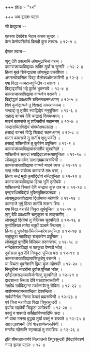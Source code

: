 +++
title = "१२"

+++
अथ द्वादशः पटलः  
    
    
श्री देव्युवाच --  
    
एतस्या देवदेवेश भेदान् कथय सुन्दर ।  
केन केनोपासितेयं विशदी कुरु तत्त्वतः ॥ १२-१ ॥  
    
ईश्वर उवाच--  
    
शृणु देवि प्रवक्ष्यामि लोपामुद्राभिधां वराम् ।  
कामराजाख्यविद्यायाः शक्तिं तुर्यां च सुन्दरि ॥ १२-२ ॥  
हित्वा मुखे शिवेन्द्वाढ्या लोपामुद्रा प्रकाशिता ।  
अगस्त्योपासिता विद्या त्रैलोक्यक्षोभकारिणी ॥ १२-३ ॥  
एषा विद्या कामराजपूजितैव न संशयः ।  
विद्याद्वयमिदं भद्रे दुर्लभं भुवनत्रये ॥ १२-४ ॥  
कामराजाख्यविद्याया वाग्भवेन वरानने ।  
विद्योद्धारं प्रवक्ष्यामि शक्तिमादनमध्यगम् ॥ १२-५ ॥  
शिवं कुर्याद्वाग्भवे तु शिवाद्यं कामराजकम् ।  
चन्द्राद्यं तु तृतीयं स्याद्विद्येयं मनुपूजिता ॥ १२-६ ॥  
सहाद्यं वाग्भवं देवि चन्द्राद्यं शिवमध्यगम् ।  
मादनं कामराजे तु शक्तिबीजं सहाननम् ॥ १२-७ ॥  
चन्द्राराधितविद्येयं भोगमोक्षफलप्रदा ।  
हसाद्यं वाग्भवं विद्धि शिवाद्यं सहमध्यगम् ॥ १२-८ ॥  
मादनं कामराजे तु तार्तीयं शृणु पार्वति ।  
हसाद्यं शक्तिबीजं तु कुबेरेण प्रपूजिता ॥ १२-९ ॥  
कामराजाख्यविद्यायास्तार्तीयं सुरवन्दिते ।  
शक्तिबीजं सहाद्यं स्याद्विद्याऽगस्त्यप्रपूजिता ॥ १२-१० ॥  
लोपामुद्रा प्रभावेन् साक्षाद्ब्रह्मस्वरूपिणी ।  
कामराजाख्यविद्याया वाग्भवे मादनं त्यज ॥ १२-११ ॥  
चन्द्रं तत्रैव संयोज्य कामराजे ततः परम् ।  
हित्वा चन्द्रं मुखे कुर्याद्विद्येयं नन्दिपूजिता ॥ १२-१२ ॥  
कामराजाख्यविद्याया हित्वा भूमिं तृतीयके ।  
शक्तिकण्ठे स्थितां देवि चन्द्राधः कुरु तत्र च ॥ १२-१३ ॥  
इन्द्राराधितविद्येयं भुक्तिमुक्तिफलप्रदा ।  
लोपामुद्राख्यविद्याया द्वितीयाया महेश्वरि ॥ १२-१४ ॥  
कामराजे भृगुं हित्वा तार्तीये शक्रगः शिवः ।  
एषा विद्या वरारोहे त्रिपुरा सूर्यपूजिता ॥ १२-१५ ॥  
शृणु देवि प्रवक्ष्यामि चतुष्कूटां च शाङ्करीम् ।  
लोपामुद्रां द्वितीयां तु विलिख्य सुरवन्दिते ॥ १२-१६ ॥  
पुनवीलिख्य तामेव चतुर्थे पञ्चमे स्थिताम् ।  
हित्वा तु भुवनेशानीमेकोच्चारेण प्रपूजिता ॥ १२-१७ ॥  
चतुष्कूटा महाविद्या शङ्करेण प्रपूजिता ।  
लोपामुद्रां पुनर्देवि विलिख्य तदनन्तरम् ॥ १२-१८ ॥  
नन्दिकेश्वरविद्यां च षट्कूटा वैष्णवी भवेत् ।  
दुर्वाससा पुरा देवि निष्कूटा पूजिता परा ॥ १२-१९ ॥  
कामराजाख्यविद्यायास्रिकूटेषु वरानने ।  
या स्थिता भुवनेशानि द्विधा कुरु महेश्वरी ॥ १२-२० ॥  
बिन्दुहीना नादहीना दुर्वासःपूजिता भवेत् ।  
एतैर्द्वादशसङ्ख्याकैर्मन्त्रैस्तु सुरवन्दिते ॥ १२-२१ ॥  
द्वादशान्ता स्थिता देवि परब्रह्मस्वरूपिणी ।  
राज्ञीयं सर्वविद्यानां सर्वाम्नायैस्तु सेविता ॥ १२-२२ ॥  
सर्वागममहामन्त्रवन्दिता देववन्दिता ।  
सर्वयोगैर्नता नित्या केवलं ब्रह्मरूपिणी ॥ १२-२३ ॥  
एवं त्रिधा महाविद्या विद्या त्रिपुरसुन्दरी ।  
इयमेव महादेवी त्रिकूटा परमेश्वरी ॥ १२-२४ ॥  
वक्तुं न शक्यते सर्वैर्ब्रह्मविष्ण्वादिभिः सदा ।  
नो वाचा मनसा बुद्ध्या तुर्या वक्तुं न शक्यते ॥ १२-२५ ॥  
साक्षाद्ब्रह्ममयी देवी षोडशार्णस्वरूपिणी ।  
मनसैव महेशानि स्मृत्वाऽहं तु सदाशिवः ॥ १२-२६ ॥  
    
इति श्रीमज्ज्ञानार्णवे नित्यातन्त्रे त्रिपुरसुन्दरी (विद्याविवरणं   
नाम) द्वादश पटलः ॥ १२ ॥  
    
    
    
    
    

